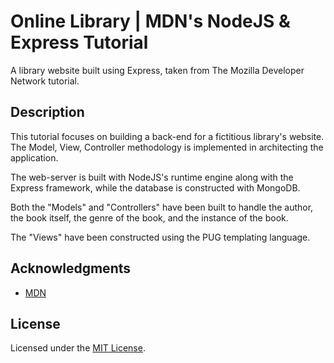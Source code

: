 # Online Library | MDN's NodeJS & Express Tutorial

A library website built using Express, taken from The Mozilla Developer Network tutorial.

## Description

This tutorial focuses on building a back-end for a fictitious library's website. The Model, View, Controller methodology is implemented in architecting the application.

The web-server is built with NodeJS's runtime engine along with the Express framework, while the database is constructed with MongoDB.

Both the "Models" and "Controllers" have been built to handle the author, the book itself, the genre of the book, and the instance of the book.

The "Views" have been constructed using the PUG templating language.

## Acknowledgments

- [MDN](https://developer.mozilla.org/)

## License

Licensed under the [MIT License](url.license).
